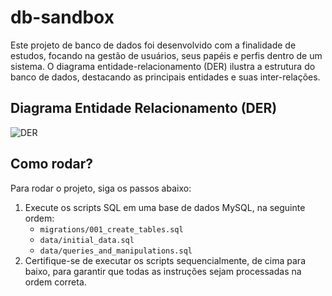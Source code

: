 # db-sandbox

Este projeto de banco de dados foi desenvolvido com a finalidade de estudos, focando na gestão de usuários, seus papéis e perfis dentro de um sistema. O diagrama entidade-relacionamento (DER) ilustra a estrutura do banco de dados, destacando as principais entidades e suas inter-relações.

## Diagrama Entidade Relacionamento (DER)
<img src="https://github.com/user-attachments/assets/02b895ec-0556-4181-8294-10a2fe2a8bb6" alt="DER">

## Como rodar?
Para rodar o projeto, siga os passos abaixo:
1. Execute os scripts SQL em uma base de dados MySQL, na seguinte ordem:
   - `migrations/001_create_tables.sql`
   - `data/initial_data.sql`
   - `data/queries_and_manipulations.sql`
2. Certifique-se de executar os scripts sequencialmente, de cima para baixo, para garantir que todas as instruções sejam processadas na ordem correta.
